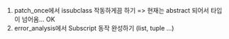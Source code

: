1. patch_once에서 issubclass 작동하게끔 하기 => 현재는 abstract 되어서 타입이 넘어옴... OK
2. error_analysis에서 Subscript 동작 완성하기 (list, tuple ...)